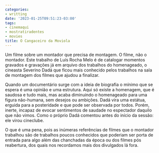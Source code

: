 ```yaml
---
categories:
- writting
date: '2023-01-25T09:51:23-03:00'
tags:
- cinemaqui
- mostratiradentes
- movies
title: O Cangaceiro da Moviola
---
```


Um filme sobre um montador que precisa de montagem. O filme, não o montador. Este trabalho de Luís Rocha Melo é de catalogar momentos gravados e gravações já em arquivo dos trabalhos do homenageado, o cineasta Severino Dadá que ficou mais conhecido pelos trabalhos na sala de montagem dos filmes que ajudou a finalizar.

Quando um documentário surge com a ideia de biografia o mínimo que se espera é uma opinião e uma estrutura. Aqui só existe a homenagem, que é saudosa e tudo mais, mas acaba diminuindo o homenageado para uma figura não-humana, sem desejos ou ambições. Dadá vira uma estátua, erguida para a posteridade e que pode ser observada por todos. Porém, inerte, incapaz de evocar sentimentos de saudade no espectador daquilo que não vimos. Como o próprio Dadá comentou antes do início da sessão: ele virou cineclube.

O que é uma pena, pois as inúmeras referências de filmes que o montador trabalhou são de trabalhos poucos conhecidos que poderiam ser porta de entrada para algo além das chanchadas da época ou dos filmes pós reabertura, dos quais nos recordamos mais dos divulgados lá fora.
